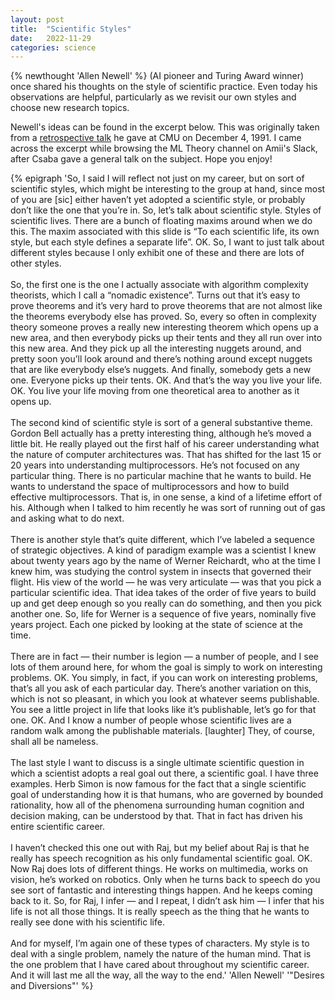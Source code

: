 ```yaml
---
layout: post
title:  "Scientific Styles"
date:   2022-11-29 
categories: science
---
```

{% newthought 'Allen Newell' %} (AI pioneer and Turing Award winner​) once shared his thoughts on the style of scientific practice. Even today his observations are helpful, particularly as we revisit our own styles and choose new research topics.

<!--more--> 
Newell's ideas can be found in the excerpt below. This was originally taken from a [retrospective talk](https://amturing.acm.org/pdf/NewellTuringTranscript.pdf) he gave at CMU on December 4, 1991. I came across the excerpt while browsing the ML Theory channel on Amii's Slack, after Csaba gave a general talk on the subject. Hope you enjoy!

{% epigraph 'So, I said I will reflect not just on my career, but on sort of scientific styles, which might be interesting to the group at hand, since most of you are [​sic​] either haven’t yet adopted a scientific style, or probably don’t like the one that you’re in. So, let’s talk about scientific style. Styles of scientific lives. There are a bunch of floating maxims around when we do this. The maxim associated with this slide is “To each scientific life, its own style, but each style defines a separate life”. OK. So, I want to just talk about different styles because I only exhibit one of these and there are lots of other styles.<br> <br>So, the first one is the one I actually associate with algorithm complexity theorists, which I call a “nomadic existence”. Turns out that it’s easy to prove theorems and it’s very hard to prove theorems that are not almost like the theorems everybody else has proved. So, every so often in complexity theory someone proves a really new interesting theorem which opens up a new area, and then everybody picks up their tents and they all run over into this new area. And they pick up all the interesting nuggets around, and pretty soon you’ll look around and there’s nothing around except nuggets that are like everybody else’s nuggets. And finally, somebody gets a new one. Everyone picks up their tents. OK. And that’s the way you live your life. OK. You live your life moving from one theoretical area to another as it opens up.<br> <br>The second kind of scientific style is sort of a general substantive theme. Gordon Bell actually has a pretty interesting thing, although he’s moved a little bit. He really played out the first half of his career understanding what the nature of computer architectures was. That has shifted for the last 15 or 20 years into understanding multiprocessors. He’s not focused on any particular thing. There is no particular machine that he wants to build. He wants to understand the space of multiprocessors and how to build effective multiprocessors. That is, in one sense, a kind of a lifetime effort of his. Although when I talked to him recently he was sort of running out of gas and asking what to do next.<br> <br>There is another style that’s quite different, which I’ve labeled a sequence of strategic objectives. A kind of paradigm example was a scientist I knew about twenty years ago by the name of Werner Reichardt, who at the time I knew him, was studying the control system in insects that governed their flight. His view of the world — he was very articulate — was that you pick a particular scientific idea. That idea takes of the order of five years to build up and get deep enough so you really can do something, and then you pick another one. So, life for Werner is a sequence of five years, nominally five years project. Each one picked by looking at the state of science at the time.<br> <br>There are in fact — their number is legion — a number of people, and I see lots of them around here, for whom the goal is simply to work on interesting problems. OK. You simply, in fact, if you can work on interesting problems, that’s all you ask of each particular day. There’s another variation on this, which is not so pleasant, in which you look at whatever seems publishable. You see a little project in life that looks like it’s publishable, let’s go for that one. OK. And I know a number of people whose scientific lives are a random walk among the publishable materials. [laughter] They, of course, shall all be nameless.<br> <br>The last style I want to discuss is a single ultimate scientific question in which a scientist adopts a real goal out there, a scientific goal. I have three examples. Herb Simon is now famous for the fact that a single scientific goal of understanding how it is that humans, who are governed by bounded rationality, how all of the phenomena surrounding human cognition and decision making, can be understood by that. That in fact has driven his entire scientific career.<br> <br>I haven’t checked this one out with Raj, but my belief about Raj is that he really has speech recognition as his only fundamental scientific goal. OK. Now Raj does lots of different things. He works on multimedia, works on vision, he’s worked on robotics. Only when he turns back to speech do you see sort of fantastic and interesting things happen. And he keeps coming back to it. So, for Raj, I infer — and I repeat, I didn’t ask him — I infer that his life is not all those things. It is really speech as the thing that he wants to really see done with his scientific life.<br> <br>And for myself, I’m again one of these types of characters. My style is to deal with a single problem, namely the nature of the human mind. That is the one problem that I have cared about throughout my scientific career. And it will last me all the way, all the way to the end.' 'Allen Newell' '"Desires and Diversions"' %}
